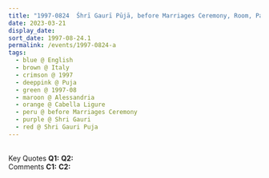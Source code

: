 ```yaml
---
title: "1997-0824  Śhrī Gaurī Pūjā, before Marriages Ceremony, Room, Palazzo Doria, Cabella Ligure, Alessandria, Italy"
date: 2023-03-21
display_date: 
sort_date: 1997-08-24.1
permalink: /events/1997-0824-a
tags:
  - blue @ English
  - brown @ Italy
  - crimson @ 1997
  - deeppink @ Puja
  - green @ 1997-08
  - maroon @ Alessandria
  - orange @ Cabella Ligure
  - peru @ before Marriages Ceremony
  - purple @ Shri Gauri
  - red @ Shri Gauri Puja
---
```


<br>

<wave-list>
  <list-title color="DarkSeaGreen" width="55">Key Quotes</list-title>
  <list-item color="BlanchedAlmond" width="280"><b>Q1:</b> <i></i></list-item>
  <list-item color="Lavender" width="280"><b>Q2:</b> <i></i></list-item>
</wave-list>

<br>

<wave-list>
  <list-title color="DarkSeaGreen" width="55">Comments</list-title>
  <list-item color="BlanchedAlmond" width="280"><b>C1:</b> <i></i></list-item>
  <list-item color="Lavender" width="280"><b>C2:</b> <i></i></list-item>
</wave-list>